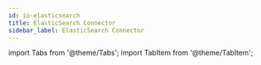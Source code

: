 ```yaml
---
id: io-elasticsearch
title: ElasticSearch Connector
sidebar_label: ElasticSearch Connector
---
```


import Tabs from '@theme/Tabs';
import TabItem from '@theme/TabItem';

